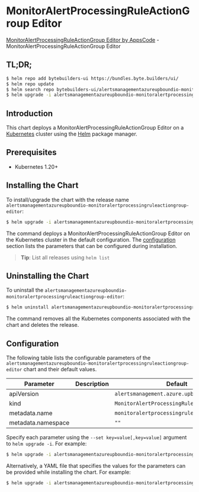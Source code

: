# MonitorAlertProcessingRuleActionGroup Editor

[MonitorAlertProcessingRuleActionGroup Editor by AppsCode](https://byte.builders) - MonitorAlertProcessingRuleActionGroup Editor

## TL;DR;

```bash
$ helm repo add bytebuilders-ui https://bundles.byte.builders/ui/
$ helm repo update
$ helm search repo bytebuilders-ui/alertsmanagementazureupboundio-monitoralertprocessingruleactiongroup-editor --version=v0.4.18
$ helm upgrade -i alertsmanagementazureupboundio-monitoralertprocessingruleactiongroup-editor bytebuilders-ui/alertsmanagementazureupboundio-monitoralertprocessingruleactiongroup-editor -n default --create-namespace --version=v0.4.18
```

## Introduction

This chart deploys a MonitorAlertProcessingRuleActionGroup Editor on a [Kubernetes](http://kubernetes.io) cluster using the [Helm](https://helm.sh) package manager.

## Prerequisites

- Kubernetes 1.20+

## Installing the Chart

To install/upgrade the chart with the release name `alertsmanagementazureupboundio-monitoralertprocessingruleactiongroup-editor`:

```bash
$ helm upgrade -i alertsmanagementazureupboundio-monitoralertprocessingruleactiongroup-editor bytebuilders-ui/alertsmanagementazureupboundio-monitoralertprocessingruleactiongroup-editor -n default --create-namespace --version=v0.4.18
```

The command deploys a MonitorAlertProcessingRuleActionGroup Editor on the Kubernetes cluster in the default configuration. The [configuration](#configuration) section lists the parameters that can be configured during installation.

> **Tip**: List all releases using `helm list`

## Uninstalling the Chart

To uninstall the `alertsmanagementazureupboundio-monitoralertprocessingruleactiongroup-editor`:

```bash
$ helm uninstall alertsmanagementazureupboundio-monitoralertprocessingruleactiongroup-editor -n default
```

The command removes all the Kubernetes components associated with the chart and deletes the release.

## Configuration

The following table lists the configurable parameters of the `alertsmanagementazureupboundio-monitoralertprocessingruleactiongroup-editor` chart and their default values.

|     Parameter      | Description |                        Default                         |
|--------------------|-------------|--------------------------------------------------------|
| apiVersion         |             | <code>alertsmanagement.azure.upbound.io/v1beta1</code> |
| kind               |             | <code>MonitorAlertProcessingRuleActionGroup</code>     |
| metadata.name      |             | <code>monitoralertprocessingruleactiongroup</code>     |
| metadata.namespace |             | <code>""</code>                                        |


Specify each parameter using the `--set key=value[,key=value]` argument to `helm upgrade -i`. For example:

```bash
$ helm upgrade -i alertsmanagementazureupboundio-monitoralertprocessingruleactiongroup-editor bytebuilders-ui/alertsmanagementazureupboundio-monitoralertprocessingruleactiongroup-editor -n default --create-namespace --version=v0.4.18 --set apiVersion=alertsmanagement.azure.upbound.io/v1beta1
```

Alternatively, a YAML file that specifies the values for the parameters can be provided while
installing the chart. For example:

```bash
$ helm upgrade -i alertsmanagementazureupboundio-monitoralertprocessingruleactiongroup-editor bytebuilders-ui/alertsmanagementazureupboundio-monitoralertprocessingruleactiongroup-editor -n default --create-namespace --version=v0.4.18 --values values.yaml
```
